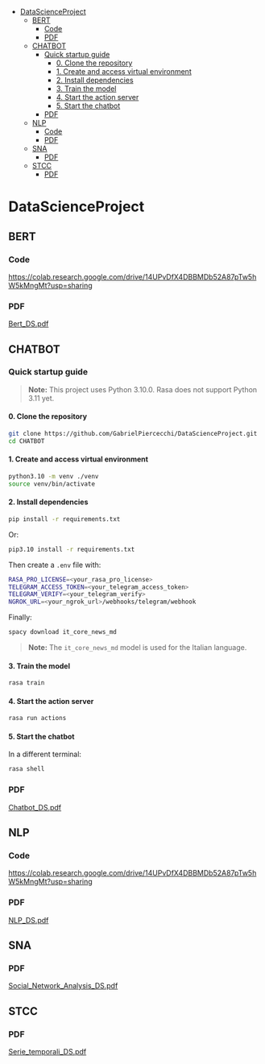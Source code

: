 - [DataScienceProject](#datascienceproject)
  - [BERT](#bert)
    - [Code](#code)
    - [PDF](#pdf)
  - [CHATBOT](#chatbot)
    - [Quick startup guide](#quick-startup-guide)
      - [0. Clone the repository](#0-clone-the-repository)
      - [1. Create and access virtual environment](#1-create-and-access-virtual-environment)
      - [2. Install dependencies](#2-install-dependencies)
      - [3. Train the model](#3-train-the-model)
      - [4. Start the action server](#4-start-the-action-server)
      - [5. Start the chatbot](#5-start-the-chatbot)
    - [PDF](#pdf-1)
  - [NLP](#nlp)
    - [Code](#code-1)
    - [PDF](#pdf-2)
  - [SNA](#sna)
    - [PDF](#pdf-3)
  - [STCC](#stcc)
    - [PDF](#pdf-4)


# DataScienceProject

## BERT

### Code

https://colab.research.google.com/drive/14UPvDfX4DBBMDb52A87pTw5hW5kMngMt?usp=sharing

### PDF

[Bert_DS.pdf](BERT/Bert_DS.pdf)

## CHATBOT

### Quick startup guide

> **Note:** This project uses Python 3.10.0. Rasa does not support Python 3.11 yet.

#### 0. Clone the repository
```bash
git clone https://github.com/GabrielPiercecchi/DataScienceProject.git
cd CHATBOT
```

#### 1. Create and access virtual environment
```bash
python3.10 -m venv ./venv
source venv/bin/activate
```

#### 2. Install dependencies
```bash
pip install -r requirements.txt
```

Or:
```bash
pip3.10 install -r requirements.txt
```

Then create a `.env` file with:

```bash
RASA_PRO_LICENSE=<your_rasa_pro_license>
TELEGRAM_ACCESS_TOKEN=<your_telegram_access_token>
TELEGRAM_VERIFY=<your_telegram_verify>
NGROK_URL=<your_ngrok_url>/webhooks/telegram/webhook
```

Finally:
```bash
spacy download it_core_news_md
```
> **Note:** The `it_core_news_md` model is used for the Italian language. 

#### 3. Train the model
```bash
rasa train
```

#### 4. Start the action server
```bash
rasa run actions
```

#### 5. Start the chatbot

In a different terminal:

```bash
rasa shell
```

### PDF

[Chatbot_DS.pdf](CHATBOT/Chatbot_DS.pdf)

## NLP

### Code

https://colab.research.google.com/drive/14UPvDfX4DBBMDb52A87pTw5hW5kMngMt?usp=sharing

### PDF

[NLP_DS.pdf](NLP/NLP_DS.pdf)

## SNA

### PDF

[Social_Network_Analysis_DS.pdf](SNA/Social_Network_Analysis_DS.pdf)

## STCC

### PDF

[Serie_temporali_DS.pdf](STCC/Serie_temporali_DS.pdf)